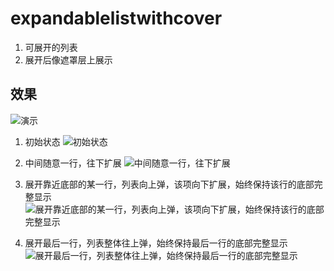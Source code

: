 # expandablelistwithcover
1. 可展开的列表
2. 展开后像遮罩层上展示

## 效果
![演示](https://github.com/JasonWKS/expandablelistwithcover/blob/master/images/20180324_223457.gif)


1. 初始状态
![初始状态](https://github.com/JasonWKS/expandablelistwithcover/blob/master/images/Screenshot_2018-03-23-17-04-35-128_com.dulesz.lis.png)

2. 中间随意一行，往下扩展
![中间随意一行，往下扩展](https://github.com/JasonWKS/expandablelistwithcover/blob/master/images/Screenshot_2018-03-23-17-04-41-745_com.dulesz.lis.png)

3. 展开靠近底部的某一行，列表向上弹，该项向下扩展，始终保持该行的底部完整显示
![展开靠近底部的某一行，列表向上弹，该项向下扩展，始终保持该行的底部完整显示](https://github.com/JasonWKS/expandablelistwithcover/blob/master/images/Screenshot_2018-03-23-17-04-49-808_com.dulesz.lis.png)

4. 展开最后一行，列表整体往上弹，始终保持最后一行的底部完整显示
![展开最后一行，列表整体往上弹，始终保持最后一行的底部完整显示](https://github.com/JasonWKS/expandablelistwithcover/blob/master/images/Screenshot_2018-03-23-17-05-18-117_com.dulesz.lis.png)
